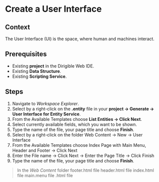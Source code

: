 # Create a User Interface

## Context
The User Interface (UI) is the space, where human and machines interact.

## Prerequisites
* Existing **project** in the Dirigible Web IDE.
* Existing **Data Structure**.
* Existing **Scripting Service**.

## Steps
1. Navigate to *Workspace Explorer*. 
2. Select by a right-click on the **.entity** file in your **project -> Generate -> User Interface for Entity Service**.
3. From the Available Templates choose **List Entities -> Click Next**.
4. Select currently available fields, which you want to be shown.
5. Type the name of the file, your page title and choose **Finish**.
6. Select by a right-click on the folder Web Content -> New -> User Interface
7. From the Available Templates choose Index Page with Main Menu, Header and Footer -> Click Next
8. Enter the File name -> Click Next -> Enter the Page Title -> Click Finish
9. Type the name of the file, your page title and choose **Finish**.
> In the *Web Content* folder 
> footer.html file
> header.html file
> index.html file
> main.menu file
> .html file
